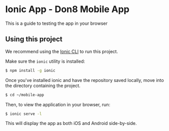 Ionic App - Don8 Mobile App
=====================

This is a guide to testing the app in your browser

## Using this project

We recommend using the [Ionic CLI](https://github.com/driftyco/ionic-cli) to run this project.

Make sure the `ionic` utility is installed:

```bash
$ npm install -g ionic
```

Once you've installed ionic and have the repository saved locally, move into the directory containing the project.

```bash
$ cd ~/mobile-app
```

Then, to view the application in your browser, run:

```bash
$ ionic serve -l
```

This will display the app as both iOS and Android side-by-side.

